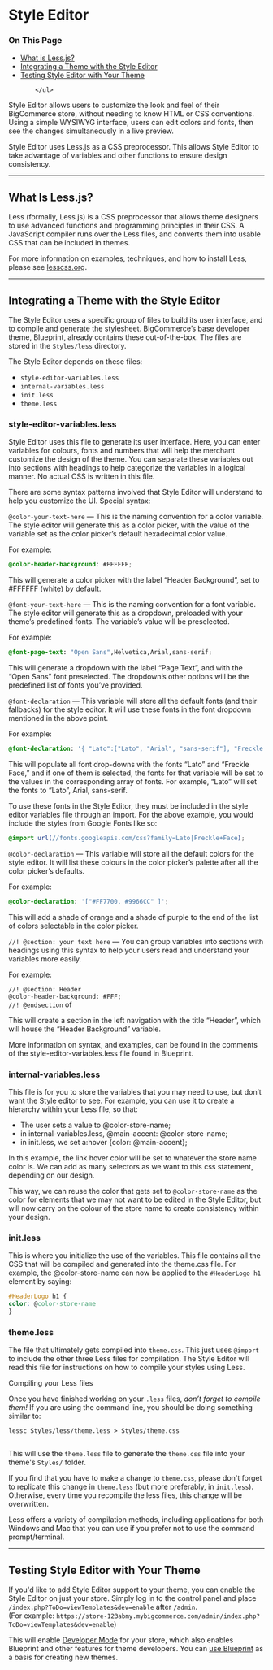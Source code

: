 <h1>Style Editor</h1>
<div class="otp" id="no-index">
	<h3>On This Page</h3>
	<ul>
		<li><a href="#what-is-lessjs">What is Less.js?</a></li>
		<li><a href="#integrating-theme-style-editor">Integrating a Theme with the Style Editor</a></li>
		<li><a href="#testing-style-editor-with-theme">Testing Style Editor with Your Theme</a></li>
 
		</ul>
</div>

Style Editor allows users to customize the look and feel of their BigCommerce store, without needing to know HTML or CSS conventions. Using a simple WYSIWYG interface, users can edit colors and fonts, then see the changes simultaneously in a live preview.

Style Editor uses Less.js as a CSS preprocessor. This allows Style Editor to take advantage of variables and other functions to ensure design consistency.


---

<a href='#what-is-lessjs' aria-hidden='true' class='block-anchor'  id='what-is-lessjs'><i aria-hidden='true' class='linkify icon'></i></a>

## What Is Less.js? 

Less (formally, Less.js) is a CSS preprocessor that allows theme designers to use advanced functions and programming principles in their CSS. A JavaScript compiler runs over the Less files, and converts them into usable CSS that can be included in themes.

For more information on examples, techniques, and how to install Less, please see <a href="http://lesscss.org/" target="_blank">lesscss.org</a>.


---

<a href='#integrating-theme-style-editor' aria-hidden='true' class='block-anchor'  id='integrating-theme-style-editor'><i aria-hidden='true' class='linkify icon'></i></a>

## Integrating a Theme with the Style Editor 

The Style Editor uses a specific group of files to build its user interface, and to compile and generate the stylesheet. BigCommerce’s base developer theme, Blueprint, already contains these out-of-the-box. The files are stored in the `Styles/less` directory.

The Style Editor depends on these files:

*   `style-editor-variables.less`
*   `internal-variables.less`
*   `init.less`
*   `theme.less`

### style-editor-variables.less 

Style Editor uses this file to generate its user interface. Here, you can enter variables for colours, fonts and numbers that will help the merchant customize the design of the theme. You can separate these variables out into sections with headings to help categorize the variables in a logical manner. No actual CSS is written in this file.

There are some syntax patterns involved that Style Editor will understand to help you customize the UI. Special syntax:

`@color-your-text-here` — This is the naming convention for a color variable. The style editor will generate this as a color picker, with the value of the variable set as the color picker’s default hexadecimal color value.

For example:

<div class="HubBlock-header">
    <div class="HubBlock-header-title flex items-center">
        <div class="HubBlock-header-name"></div>
    </div><div class="HubBlock-header-subtitle"></div>
</div>

<!--
title: ""
subtitle: ""
lineNumbers: true
-->

```css
@color-header-background: #FFFFFF;
```

This will generate a color picker with the label “Header Background”, set to #FFFFFF (white) by default.

`@font-your-text-here` — This is the naming convention for a font variable. The style editor will generate this as a dropdown, preloaded with your theme’s predefined fonts. The variable’s value will be preselected.

For example:

<div class="HubBlock-header">
    <div class="HubBlock-header-title flex items-center">
        <div class="HubBlock-header-name"></div>
    </div><div class="HubBlock-header-subtitle"></div>
</div>

<!--
title: ""
subtitle: ""
lineNumbers: true
-->

```css
@font-page-text: "Open Sans",Helvetica,Arial,sans-serif;
```

This will generate a dropdown with the label “Page Text”, and with the “Open Sans” font preselected. The dropdown’s other options will be the predefined list of fonts you’ve provided.

`@font-declaration` — This variable will store all the default fonts (and their fallbacks) for the style editor. It will use these fonts in the font dropdown mentioned in the above point.

For example:

<div class="HubBlock-header">
    <div class="HubBlock-header-title flex items-center">
        <div class="HubBlock-header-name"></div>
    </div><div class="HubBlock-header-subtitle"></div>
</div>

<!--
title: ""
subtitle: ""
lineNumbers: true
-->

```css
@font-declaration: '{ "Lato":["Lato", "Arial", "sans-serif"], "Freckle Face":["Freckle Face", "cursive"]}';

```

This will populate all font drop-downs with the fonts “Lato” and “Freckle Face,” and if one of them is selected, the fonts for that variable will be set to the values in the corresponding array of fonts. For example, “Lato” will set the fonts to “Lato”, Arial, sans-serif.

To use these fonts in the Style Editor, they must be included in the style editor variables file through an import. For the above example, you would include the styles from Google Fonts like so:

<div class="HubBlock-header">
    <div class="HubBlock-header-title flex items-center">
        <div class="HubBlock-header-name"></div>
    </div><div class="HubBlock-header-subtitle"></div>
</div>

<!--
title: ""
subtitle: ""
lineNumbers: true
-->

```css
@import url(//fonts.googleapis.com/css?family=Lato|Freckle+Face);

```

`@color-declaration` — This variable will store all the default colors for the style editor. It will list these colours in the color picker’s palette after all the color picker’s defaults.

For example:


<div class="HubBlock-header">
    <div class="HubBlock-header-title flex items-center">
        <div class="HubBlock-header-name"></div>
    </div><div class="HubBlock-header-subtitle"></div>
</div>

<!--
title: ""
subtitle: ""
lineNumbers: true
-->

```css
@color-declaration: '["#FF7700, #9966CC" ]';
```

This will add a shade of orange and a shade of purple to the end of the list of colors selectable in the color picker.

`//! @section: your text here` — You can group variables into sections with headings using this syntax to help your users read and understand your variables more easily.

For example:

`//! @section: Header`  
`@color-header-background: #FFF;`  
`//! @endsection`  of

This will create a section in the left navigation with the title “Header”, which will house the “Header Background” variable.

More information on syntax, and examples, can be found in the comments of the style-editor-variables.less file found in Blueprint.


### internal-variables.less 

This file is for you to store the variables that you may need to use, but don’t want the Style editor to see. For example, you can use it to create a hierarchy within your Less file, so that:

*   The user sets a value to @color-store-name;
*   in internal-variables.less, @main-accent: @color-store-name;
*   in init.less, we set a:hover {color: @main-accent};

In this example, the link hover color will be set to whatever the store name color is. We can add as many selectors as we want to this css statement, depending on our design.

This way, we can reuse the color that gets set to `@color-store-name` as the color for elements that we may not want to be edited in the Style Editor, but will now carry on the colour of the store name to create consistency within your design.


### init.less 

This is where you initialize the use of the variables. This file contains all the CSS that will be compiled and generated into the theme.css file. For example, the @color-store-name can now be applied to the `#HeaderLogo h1` element by saying:


<div class="HubBlock-header">
    <div class="HubBlock-header-title flex items-center">
        <div class="HubBlock-header-name"></div>
    </div><div class="HubBlock-header-subtitle"></div>
</div>

<!--
title: ""
subtitle: ""
lineNumbers: true
-->

```css
#HeaderLogo h1 {
color: @color-store-name
}

```

### theme.less 

The file that ultimately gets compiled into `theme.css`. This just uses `@import` to include the other three Less files for compilation. The Style Editor will read this file for instructions on how to compile your styles using Less.

Compiling your Less files

Once you have finished working on your `.less` files, _don’t forget to compile them!_ If you are using the command line, you should be doing something similar to:



<div class="HubBlock-header">
    <div class="HubBlock-header-title flex items-center">
        <div class="HubBlock-header-name"></div>
    </div><div class="HubBlock-header-subtitle"></div>
</div>

<!--
title: ""
subtitle: ""
lineNumbers: true
-->

```html
lessc Styles/less/theme.less > Styles/theme.css 



```

This will use the `theme.less` file to generate the `theme.css` file into your theme's `Styles/` folder.

If you find that you have to make a change to `theme.css`, please don't forget to replicate this change in `theme.less` (but more preferably, in `init.less`). Otherwise, every time you recompile the less files, this change will be overwritten.

Less offers a variety of compilation methods, including applications for both Windows and Mac that you can use if you prefer not to use the command prompt/terminal.

---

<a href='#testing-style-editor-with-theme' aria-hidden='true' class='block-anchor'  id='testing-style-editor-with-theme'><i aria-hidden='true' class='linkify icon'></i></a>

## Testing Style Editor with Your Theme 

If you'd like to add Style Editor support to your theme, you can enable the Style Editor on just your store. Simply log in to the control panel and place `/index.php?ToDo=viewTemplates&dev=enable` after `/admin`.<br>
(For example: <NOBR>`https://store-123abmy.mybigcommerce.com/admin/index.php?ToDo=viewTemplates&dev=enable`</nobr>)

This will enable [Developer Mode](#) for your store, which also enables Blueprint and other features for theme developers. You can [use Blueprint](#) as a basis for creating new themes.

